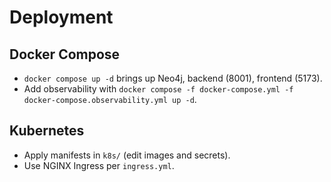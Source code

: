 # Deployment

## Docker Compose
- `docker compose up -d` brings up Neo4j, backend (8001), frontend (5173).
- Add observability with `docker compose -f docker-compose.yml -f docker-compose.observability.yml up -d`.

## Kubernetes
- Apply manifests in `k8s/` (edit images and secrets).
- Use NGINX Ingress per `ingress.yml`.
